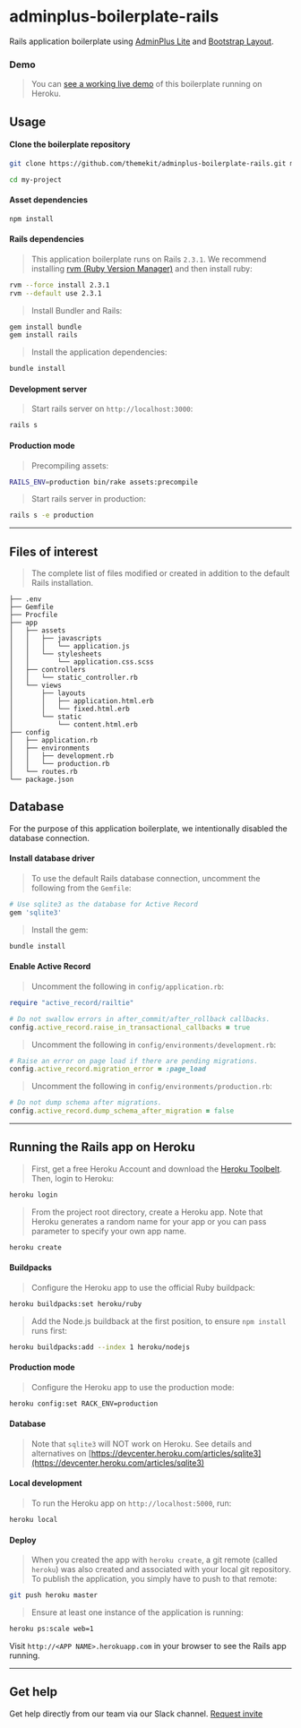 # adminplus-boilerplate-rails
Rails application boilerplate using [AdminPlus Lite](https://github.com/themekit/adminplus) and [Bootstrap Layout](https://github.com/themekit/bootstrap-layout).

### Demo
> You can [see a working live demo](https://safe-tor-45989.herokuapp.com) of this boilerplate running on Heroku.

## Usage
#### Clone the boilerplate repository
```bash
git clone https://github.com/themekit/adminplus-boilerplate-rails.git my-project
```
```bash
cd my-project
```

#### Asset dependencies
```bash
npm install
```

#### Rails dependencies
> This application boilerplate runs on Rails `2.3.1`. We recommend installing [rvm (Ruby Version Manager)](https://rvm.io) and then install ruby:

```bash
rvm --force install 2.3.1
rvm --default use 2.3.1
```

> Install Bundler and Rails:

```bash
gem install bundle
gem install rails
```

> Install the application dependencies:

```bash
bundle install
```

#### Development server
> Start rails server on `http://localhost:3000`:

```bash
rails s
```

#### Production mode
> Precompiling assets:

```bash
RAILS_ENV=production bin/rake assets:precompile
```

> Start rails server in production:

```bash
rails s -e production
```

---

## Files of interest
> The complete list of files modified or created in addition to the default Rails installation.

```
├── .env
├── Gemfile
├── Procfile
├── app
│   ├── assets
│   │   ├── javascripts
│   │   │   └── application.js
│   │   └── stylesheets
│   │       └── application.css.scss
│   ├── controllers
│   │   └── static_controller.rb
│   └── views
│       ├── layouts
│       │   ├── application.html.erb
│       │   └── fixed.html.erb
│       └── static
│           └── content.html.erb
├── config
│   ├── application.rb
│   ├── environments
│   │   ├── development.rb
│   │   └── production.rb
│   └── routes.rb
└── package.json
```

## Database
For the purpose of this application boilerplate, we intentionally disabled the database connection.

#### Install database driver

> To use the default Rails database connection, uncomment the following from the `Gemfile`:

```ruby
# Use sqlite3 as the database for Active Record
gem 'sqlite3'
```

> Install the gem:

```bash
bundle install
```

#### Enable Active Record

> Uncomment the following in `config/application.rb`:

```ruby
require "active_record/railtie"

# Do not swallow errors in after_commit/after_rollback callbacks.
config.active_record.raise_in_transactional_callbacks = true
```

> Uncomment the following in `config/environments/development.rb`:

```ruby
# Raise an error on page load if there are pending migrations.
config.active_record.migration_error = :page_load
```

> Uncomment the following in `config/environments/production.rb`:

```ruby
# Do not dump schema after migrations.
config.active_record.dump_schema_after_migration = false
```

---

## Running the Rails app on Heroku
> First, get a free Heroku Account and download the [Heroku Toolbelt](https://toolbelt.heroku.com). Then, login to Heroku:

```bash
heroku login
```

> From the project root directory, create a Heroku app. Note that Heroku generates a random name for your app or you can pass parameter to specify your own app name.

```bash
heroku create
```

#### Buildpacks
> Configure the Heroku app to use the official Ruby buildpack:

```bash
heroku buildpacks:set heroku/ruby
```

> Add the Node.js buildback at the first position, to ensure `npm install` runs first:

```bash
heroku buildpacks:add --index 1 heroku/nodejs
```

#### Production mode
> Configure the Heroku app to use the production mode:

```bash
heroku config:set RACK_ENV=production
```

#### Database
> Note that `sqlite3` will NOT work on Heroku. See details and alternatives on [https://devcenter.heroku.com/articles/sqlite3](https://devcenter.heroku.com/articles/sqlite3)

#### Local development
> To run the Heroku app on `http://localhost:5000`, run:

```bash
heroku local
```

#### Deploy
> When you created the app with `heroku create`, a git remote (called `heroku`) was also created and associated with your local git repository. To publish the application, you simply have to push to that remote:

```bash
git push heroku master
```

> Ensure at least one instance of the application is running:

```bash
heroku ps:scale web=1
```

Visit `http://<APP NAME>.herokuapp.com` in your browser to see the Rails app running.

---

## Get help
Get help directly from our team via our Slack channel. [Request invite](http://themekit-slack-invite.stamplayapp.com/)